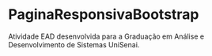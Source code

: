 # PaginaResponsivaBootstrap
Atividade EAD desenvolvida para a Graduação em Análise e Desenvolvimento de Sistemas UniSenai.

